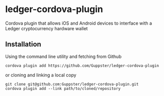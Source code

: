 # ledger-cordova-plugin
Cordova plugin that allows iOS and Android devices to interface with a Ledger cryptocurrency hardware wallet

## Installation
Using the command line utility and fetching from Github
```
cordova plugin add https://github.com/Guppster/ledger-cordova-plugin
```

or cloning and linking a local copy
```
git clone git@github.com:Guppster/ledger-cordova-plugin.git
cordova plugin add --link path/to/cloned/repository
```

